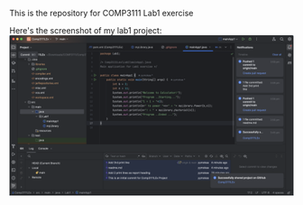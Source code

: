  This is the repository for COMP3111 Lab1 exercise
 
Here's the screenshot of my lab1 project:
![](lab1_screenshot.png)